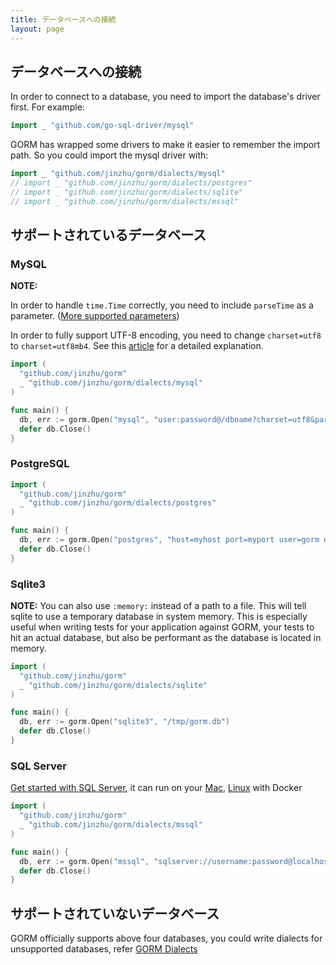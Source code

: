 ```yaml
---
title: データベースへの接続
layout: page
---
```


## データベースへの接続

In order to connect to a database, you need to import the database's driver first. For example:

```go
import _ "github.com/go-sql-driver/mysql"
```

GORM has wrapped some drivers to make it easier to remember the import path. So you could import the mysql driver with:

```go
import _ "github.com/jinzhu/gorm/dialects/mysql"
// import _ "github.com/jinzhu/gorm/dialects/postgres"
// import _ "github.com/jinzhu/gorm/dialects/sqlite"
// import _ "github.com/jinzhu/gorm/dialects/mssql"
```

## サポートされているデータベース

### MySQL

**NOTE:**

In order to handle `time.Time` correctly, you need to include `parseTime` as a parameter. ([More supported parameters](https://github.com/go-sql-driver/mysql#parameters))

In order to fully support UTF-8 encoding, you need to change `charset=utf8` to `charset=utf8mb4`. See this [article](https://mathiasbynens.be/notes/mysql-utf8mb4) for a detailed explanation.

```go
import (
  "github.com/jinzhu/gorm"
  _ "github.com/jinzhu/gorm/dialects/mysql"
)

func main() {
  db, err := gorm.Open("mysql", "user:password@/dbname?charset=utf8&parseTime=True&loc=Local")
  defer db.Close()
}
```

### PostgreSQL

```go
import (
  "github.com/jinzhu/gorm"
  _ "github.com/jinzhu/gorm/dialects/postgres"
)

func main() {
  db, err := gorm.Open("postgres", "host=myhost port=myport user=gorm dbname=gorm password=mypassword")
  defer db.Close()
}
```

### Sqlite3

**NOTE:** You can also use `:memory:` instead of a path to a file. This will tell sqlite to use a temporary database in system memory. This is especially useful when writing tests for your application against GORM, your tests to hit an actual database, but also be performant as the database is located in memory.

```go
import (
  "github.com/jinzhu/gorm"
  _ "github.com/jinzhu/gorm/dialects/sqlite"
)

func main() {
  db, err := gorm.Open("sqlite3", "/tmp/gorm.db")
  defer db.Close()
}
```

### SQL Server

[Get started with SQL Server](https://www.microsoft.com/en-us/sql-server/developer-get-started/go), it can run on your [Mac](https://sqlchoice.azurewebsites.net/en-us/sql-server/developer-get-started/go/mac/), [Linux](https://sqlchoice.azurewebsites.net/en-us/sql-server/developer-get-started/go/ubuntu/) with Docker

```go
import (
  "github.com/jinzhu/gorm"
  _ "github.com/jinzhu/gorm/dialects/mssql"
)

func main() {
  db, err := gorm.Open("mssql", "sqlserver://username:password@localhost:1433?database=dbname")
  defer db.Close()
}
```

## サポートされていないデータベース

GORM officially supports above four databases, you could write dialects for unsupported databases, refer [GORM Dialects](/docs/dialects.html)
